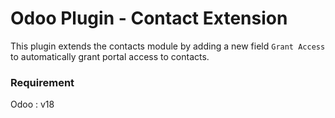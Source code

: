 # Odoo Plugin - Contact Extension

This plugin extends the contacts module by adding a new field `Grant Access` to automatically grant portal access to contacts.

### Requirement
Odoo : v18